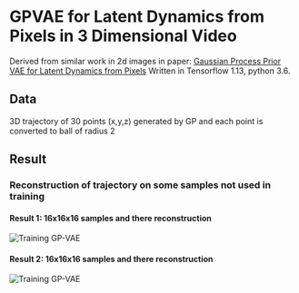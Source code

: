 # GPVAE for Latent Dynamics from Pixels in 3 Dimensional Video

Derived from similar work in 2d images in paper:
[Gaussian Process Prior VAE for Latent Dynamics from Pixels](http://proceedings.mlr.press/v118/pearce20a/pearce20a.pdf)
Written in Tensorflow 1.13, python 3.6.
## Data
3D trajectory of 30 points (x,y,z) generated by GP and each point is converted to ball of radius 2
## Result
### Reconstruction of trajectory on some samples not used in training
#### Result 1:  16x16x16 samples and there reconstruction
![Training GP-VAE](https://github.com/bdubey/ml_project_gpvae/blob/master/result_final.png)
#### Result 2:  16x16x16 samples and there reconstruction
![Training GP-VAE](https://github.com/bdubey/ml_project_gpvae/blob/master/result_final2.png)
